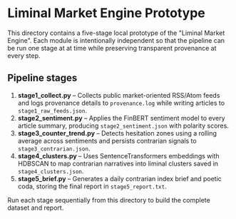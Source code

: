 # Liminal Market Engine Prototype

This directory contains a five-stage local prototype of the "Liminal Market Engine".
Each module is intentionally independent so that the pipeline can be run one stage at
at time while preserving transparent provenance at every step.

## Pipeline stages

1. **stage1_collect.py** – Collects public market-oriented RSS/Atom feeds and logs
   provenance details to `provenance.log` while writing articles to
   `stage1_raw_feeds.json`.
2. **stage2_sentiment.py** – Applies the FinBERT sentiment model to every article
   summary, producing `stage2_sentiment.json` with polarity scores.
3. **stage3_counter_trend.py** – Detects hesitation zones using a rolling average
   across sentiments and persists contrarian signals to `stage3_contrarian.json`.
4. **stage4_clusters.py** – Uses SentenceTransformers embeddings with HDBSCAN to
   map contrarian narratives into liminal clusters saved in `stage4_clusters.json`.
5. **stage5_brief.py** – Generates a daily contrarian index brief and poetic
   coda, storing the final report in `stage5_report.txt`.

Run each stage sequentially from this directory to build the complete dataset and
report.
